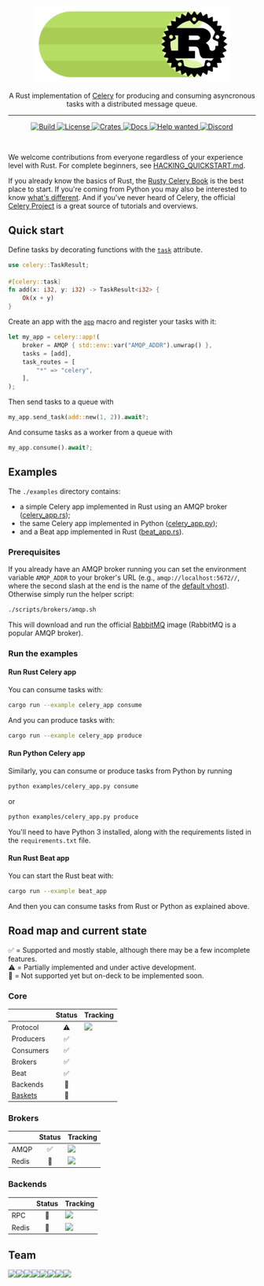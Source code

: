 <div align="center">
    <br>
    <img src="img/rusty-celery-logo.png" width="400"/>
    <p>
    A Rust implementation of <a href="https://github.com/celery/celery">Celery</a> for producing and consuming asyncronous tasks with a distributed message queue.
    </p>
    <hr/>
</div>
<p align="center">
    <a href="https://github.com/rusty-celery/rusty-celery/actions">
        <img alt="Build" src="https://github.com/rusty-celery/rusty-celery/workflows/CI/badge.svg?event=push&branch=master">
    </a>
    <a href="https://github.com/rusty-celery/rusty-celery/blob/master/LICENSE">
        <img alt="License" src="https://img.shields.io/github/license/rusty-celery/rusty-celery.svg?color=blue&cachedrop">
    </a>
    <a href="https://crates.io/crates/celery">
        <img alt="Crates" src="https://img.shields.io/crates/v/celery.svg?color=blue">
    </a>
    <a href="https://docs.rs/celery/">
        <img alt="Docs" src="https://img.shields.io/badge/docs.rs-API%20docs-blue">
    </a>
    <a href="https://github.com/rusty-celery/rusty-celery/issues?q=is%3Aissue+is%3Aopen+label%3A%22Status%3A+Help+Wanted%22">
        <img alt="Help wanted" src="https://img.shields.io/github/issues/rusty-celery/rusty-celery/Status%3A%20Help%20Wanted?label=Help%20Wanted">
    </a>
    <a href="https://discord.gg/PV3azbB">
        <img alt="Discord" src="https://img.shields.io/discord/689533070247723078?logo=discord">
    </a>
</p>
<br/>


We welcome contributions from everyone regardless of your experience level with Rust. For complete beginners, see [HACKING_QUICKSTART.md](https://github.com/rusty-celery/rusty-celery/blob/master/HACKING_QUICKSTART.md).

If you already know the basics of Rust, the [Rusty Celery Book](https://rusty-celery.github.io/) is the best place to start. If you're coming from Python you may also be interested to know [what's different](https://rusty-celery.github.io/coming-from-python/index.html). And if you've never heard of Celery, the official [Celery Project](http://www.celeryproject.org/) is a great source of tutorials and overviews.

## Quick start

Define tasks by decorating functions with the [`task`](https://docs.rs/celery/*/celery/attr.task.html) attribute.

```rust
use celery::TaskResult;

#[celery::task]
fn add(x: i32, y: i32) -> TaskResult<i32> {
    Ok(x + y)
}
```

Create an app with the [`app`](https://docs.rs/celery/*/celery/macro.celery_app.html) macro
and register your tasks with it:

```rust
let my_app = celery::app!(
    broker = AMQP { std::env::var("AMQP_ADDR").unwrap() },
    tasks = [add],
    task_routes = [
        "*" => "celery",
    ],
);
```

Then send tasks to a queue with

```rust
my_app.send_task(add::new(1, 2)).await?;
```

And consume tasks as a worker from a queue with

```rust
my_app.consume().await?;
```

## Examples

The `./examples` directory contains:

- a simple Celery app implemented in Rust using an AMQP broker ([celery_app.rs](https://github.com/rusty-celery/rusty-celery/blob/master/examples/celery_app.rs));
- the same Celery app implemented in Python ([celery_app.py](https://github.com/rusty-celery/rusty-celery/blob/master/examples/celery_app.py));
- and a Beat app implemented in Rust ([beat_app.rs](https://github.com/rusty-celery/rusty-celery/blob/master/examples/beat_app.rs)).

### Prerequisites

If you already have an AMQP broker running you can set the environment variable `AMQP_ADDR` to your broker's URL (e.g., `amqp://localhost:5672//`, where
the second slash at the end is the name of the [default vhost](https://www.rabbitmq.com/access-control.html#default-state)).
Otherwise simply run the helper script:

```bash
./scripts/brokers/amqp.sh
```

This will download and run the official [RabbitMQ](https://www.rabbitmq.com/) image (RabbitMQ is a popular AMQP broker).

### Run the examples

#### Run Rust Celery app

You can consume tasks with:

```bash
cargo run --example celery_app consume
```

And you can produce tasks with:

```bash
cargo run --example celery_app produce
```

#### Run Python Celery app

Similarly, you can consume or produce tasks from Python by running


```bash
python examples/celery_app.py consume
```

or

```bash
python examples/celery_app.py produce
```

You'll need to have Python 3 installed, along with the requirements listed in the `requirements.txt` file.

#### Run Rust Beat app

You can start the Rust beat with:

```bash
cargo run --example beat_app
```

And then you can consume tasks from Rust or Python as explained above.

## Road map and current state

✅ = Supported and mostly stable, although there may be a few incomplete features.<br/>
⚠️ = Partially implemented and under active development.<br/>
🔴 = Not supported yet but on-deck to be implemented soon.

### Core

|                  | Status  | Tracking  |
| ---------------- |:-------:| --------- |
| Protocol         | ⚠️      | [![](https://img.shields.io/github/issues/rusty-celery/rusty-celery/Protocol%20Feature?label=Issues)](https://github.com/rusty-celery/rusty-celery/issues?q=is%3Aissue+label%3A%22Protocol+Feature%22+is%3Aopen) |
| Producers        | ✅      | |
| Consumers        | ✅      | |
| Brokers          | ✅      | |
| Beat             | ✅      | |
| Backends         | 🔴      | |
| [Baskets](https://github.com/rusty-celery/rusty-celery/issues/53) | 🔴      | |

### Brokers

|       | Status | Tracking |
| ----- |:------:| -------- |
| AMQP  | ✅     | [![](https://img.shields.io/github/issues/rusty-celery/rusty-celery/Broker%3A%20AMQP?label=Issues)](https://github.com/rusty-celery/rusty-celery/labels/Broker%3A%20AMQP) |
| Redis | 🔴     | [![](https://img.shields.io/github/issues/rusty-celery/rusty-celery/Broker%3A%20Redis?label=Issues)](https://github.com/rusty-celery/rusty-celery/labels/Broker%3A%20Redis) |

### Backends

|             | Status | Tracking |
| ----------- |:------:| -------- |
| RPC         | 🔴     | [![](https://img.shields.io/github/issues/rusty-celery/rusty-celery/Backend%3A%20RPC?label=Issues)](https://github.com/rusty-celery/rusty-celery/labels/Backend%3A%20RPC) |
| Redis       | 🔴     | [![](https://img.shields.io/github/issues/rusty-celery/rusty-celery/Backend%3A%20Redis?label=Issues)](https://github.com/rusty-celery/rusty-celery/labels/Backend%3A%20Redis) |

## Team

[![](https://sourcerer.io/fame/epwalsh/rusty-celery/rusty-celery/images/0)](https://sourcerer.io/fame/epwalsh/rusty-celery/rusty-celery/links/0)[![](https://sourcerer.io/fame/epwalsh/rusty-celery/rusty-celery/images/1)](https://sourcerer.io/fame/epwalsh/rusty-celery/rusty-celery/links/1)[![](https://sourcerer.io/fame/epwalsh/rusty-celery/rusty-celery/images/2)](https://sourcerer.io/fame/epwalsh/rusty-celery/rusty-celery/links/2)[![](https://sourcerer.io/fame/epwalsh/rusty-celery/rusty-celery/images/3)](https://sourcerer.io/fame/epwalsh/rusty-celery/rusty-celery/links/3)[![](https://sourcerer.io/fame/epwalsh/rusty-celery/rusty-celery/images/4)](https://sourcerer.io/fame/epwalsh/rusty-celery/rusty-celery/links/4)[![](https://sourcerer.io/fame/epwalsh/rusty-celery/rusty-celery/images/5)](https://sourcerer.io/fame/epwalsh/rusty-celery/rusty-celery/links/5)[![](https://sourcerer.io/fame/epwalsh/rusty-celery/rusty-celery/images/6)](https://sourcerer.io/fame/epwalsh/rusty-celery/rusty-celery/links/6)[![](https://sourcerer.io/fame/epwalsh/rusty-celery/rusty-celery/images/7)](https://sourcerer.io/fame/epwalsh/rusty-celery/rusty-celery/links/7)
